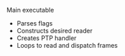 Main executable

 - Parses flags
 - Constructs desired reader
 - Creates PTP handler
 - Loops to read and dispatch frames
